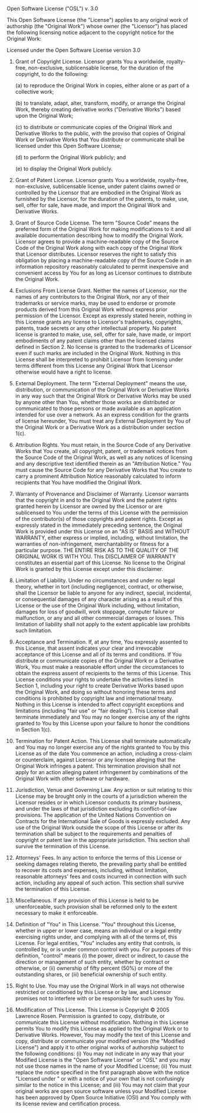 Open Software License ("OSL") v. 3.0

This Open Software License (the "License") applies to any original work of
authorship (the "Original Work") whose owner (the "Licensor") has placed the
following licensing notice adjacent to the copyright notice for the Original
Work:

Licensed under the Open Software License version 3.0

1) Grant of Copyright License. Licensor grants You a worldwide, royalty-free,
   non-exclusive, sublicensable license, for the duration of the copyright, to do
   the following:

   (a) to reproduce the Original Work in copies, either alone or as part of a
collective work;

   (b) to translate, adapt, alter, transform, modify, or arrange the Original
Work, thereby creating derivative works ("Derivative Works") based upon the
Original Work;

   (c) to distribute or communicate copies of the Original Work and Derivative
Works to the public, with the proviso that copies of Original Work or
Derivative Works that You distribute or communicate shall be licensed under
this Open Software License;

   (d) to perform the Original Work publicly; and

   (e) to display the Original Work publicly.

2) Grant of Patent License. Licensor grants You a worldwide, royalty-free,
   non-exclusive, sublicensable license, under patent claims owned or controlled
   by the Licensor that are embodied in the Original Work as furnished by the
   Licensor, for the duration of the patents, to make, use, sell, offer for sale,
   have made, and import the Original Work and Derivative Works.

3) Grant of Source Code License. The term "Source Code" means the preferred
   form of the Original Work for making modifications to it and all available
   documentation describing how to modify the Original Work. Licensor agrees to
   provide a machine-readable copy of the Source Code of the Original Work along
   with each copy of the Original Work that Licensor distributes. Licensor
   reserves the right to satisfy this obligation by placing a machine-readable
   copy of the Source Code in an information repository reasonably calculated to
   permit inexpensive and convenient access by You for as long as Licensor
   continues to distribute the Original Work.

4) Exclusions From License Grant. Neither the names of Licensor, nor the names
   of any contributors to the Original Work, nor any of their trademarks or
   service marks, may be used to endorse or promote products derived from this
   Original Work without express prior permission of the Licensor. Except as
   expressly stated herein, nothing in this License grants any license to
   Licensor's trademarks, copyrights, patents, trade secrets or any other
   intellectual property. No patent license is granted to make, use, sell, offer
   for sale, have made, or import embodiments of any patent claims other than the
   licensed claims defined in Section 2. No license is granted to the trademarks
   of Licensor even if such marks are included in the Original Work. Nothing in
   this License shall be interpreted to prohibit Licensor from licensing under
   terms different from this License any Original Work that Licensor otherwise
   would have a right to license.

5) External Deployment. The term "External Deployment" means the use,
   distribution, or communication of the Original Work or Derivative Works in any
   way such that the Original Work or Derivative Works may be used by anyone
   other than You, whether those works are distributed or communicated to those
   persons or made available as an application intended for use over a network.
   As an express condition for the grants of license hereunder, You must treat
   any External Deployment by You of the Original Work or a Derivative Work as a
   distribution under section 1(c).

6) Attribution Rights. You must retain, in the Source Code of any Derivative
   Works that You create, all copyright, patent, or trademark notices from the
   Source Code of the Original Work, as well as any notices of licensing and any
   descriptive text identified therein as an "Attribution Notice." You must cause
   the Source Code for any Derivative Works that You create to carry a prominent
   Attribution Notice reasonably calculated to inform recipients that You have
   modified the Original Work.

7) Warranty of Provenance and Disclaimer of Warranty. Licensor warrants that
   the copyright in and to the Original Work and the patent rights granted herein
   by Licensor are owned by the Licensor or are sublicensed to You under the
   terms of this License with the permission of the contributor(s) of those
   copyrights and patent rights. Except as expressly stated in the immediately
   preceding sentence, the Original Work is provided under this License on an "AS
   IS" BASIS and WITHOUT WARRANTY, either express or implied, including, without
   limitation, the warranties of non-infringement, merchantability or fitness for
   a particular purpose. THE ENTIRE RISK AS TO THE QUALITY OF THE ORIGINAL WORK
   IS WITH YOU. This DISCLAIMER OF WARRANTY constitutes an essential part of this
   License. No license to the Original Work is granted by this License except
   under this disclaimer.

8) Limitation of Liability. Under no circumstances and under no legal theory,
   whether in tort (including negligence), contract, or otherwise, shall the
   Licensor be liable to anyone for any indirect, special, incidental, or
   consequential damages of any character arising as a result of this License or
   the use of the Original Work including, without limitation, damages for loss
   of goodwill, work stoppage, computer failure or malfunction, or any and all
   other commercial damages or losses. This limitation of liability shall not
   apply to the extent applicable law prohibits such limitation.

9) Acceptance and Termination. If, at any time, You expressly assented to this
   License, that assent indicates your clear and irrevocable acceptance of this
   License and all of its terms and conditions. If You distribute or communicate
   copies of the Original Work or a Derivative Work, You must make a reasonable
   effort under the circumstances to obtain the express assent of recipients to
   the terms of this License. This License conditions your rights to undertake
   the activities listed in Section 1, including your right to create Derivative
   Works based upon the Original Work, and doing so without honoring these terms
   and conditions is prohibited by copyright law and international treaty.
   Nothing in this License is intended to affect copyright exceptions and
   limitations (including "fair use" or "fair dealing"). This License shall
   terminate immediately and You may no longer exercise any of the rights granted
   to You by this License upon your failure to honor the conditions in Section
   1(c).

10) Termination for Patent Action. This License shall terminate automatically
    and You may no longer exercise any of the rights granted to You by this
    License as of the date You commence an action, including a cross-claim or
    counterclaim, against Licensor or any licensee alleging that the Original Work
    infringes a patent. This termination provision shall not apply for an action
    alleging patent infringement by combinations of the Original Work with other
    software or hardware.

11) Jurisdiction, Venue and Governing Law. Any action or suit relating to this
    License may be brought only in the courts of a jurisdiction wherein the
    Licensor resides or in which Licensor conducts its primary business, and under
    the laws of that jurisdiction excluding its conflict-of-law provisions. The
    application of the United Nations Convention on Contracts for the
    International Sale of Goods is expressly excluded. Any use of the Original
    Work outside the scope of this License or after its termination shall be
    subject to the requirements and penalties of copyright or patent law in the
    appropriate jurisdiction. This section shall survive the termination of this
    License.

12) Attorneys' Fees. In any action to enforce the terms of this License or
    seeking damages relating thereto, the prevailing party shall be entitled to
    recover its costs and expenses, including, without limitation, reasonable
    attorneys' fees and costs incurred in connection with such action, including
    any appeal of such action. This section shall survive the termination of this
    License.

13) Miscellaneous. If any provision of this License is held to be
    unenforceable, such provision shall be reformed only to the extent necessary
    to make it enforceable.

14) Definition of "You" in This License. "You" throughout this License,
    whether in upper or lower case, means an individual or a legal entity
    exercising rights under, and complying with all of the terms of, this License.
    For legal entities, "You" includes any entity that controls, is controlled by,
    or is under common control with you. For purposes of this definition,
    "control" means (i) the power, direct or indirect, to cause the direction or
    management of such entity, whether by contract or otherwise, or (ii) ownership
    of fifty percent (50%) or more of the outstanding shares, or (iii) beneficial
    ownership of such entity.

15) Right to Use. You may use the Original Work in all ways not otherwise
    restricted or conditioned by this License or by law, and Licensor promises not
    to interfere with or be responsible for such uses by You.

16) Modification of This License. This License is Copyright © 2005 Lawrence
    Rosen. Permission is granted to copy, distribute, or communicate this License
    without modification. Nothing in this License permits You to modify this
    License as applied to the Original Work or to Derivative Works. However, You
    may modify the text of this License and copy, distribute or communicate your
    modified version (the "Modified License") and apply it to other original works
    of authorship subject to the following conditions: (i) You may not indicate in
    any way that your Modified License is the "Open Software License" or "OSL" and
    you may not use those names in the name of your Modified License; (ii) You
    must replace the notice specified in the first paragraph above with the notice
    "Licensed under <insert your license name here>" or with a notice of your own
    that is not confusingly similar to the notice in this License; and (iii) You
    may not claim that your original works are open source software unless your
    Modified License has been approved by Open Source Initiative (OSI) and You
    comply with its license review and certification process.
